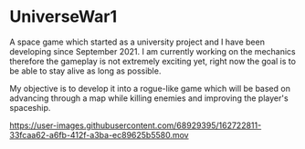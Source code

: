 # UniverseWar1
A space game which started as a university project and I have been developing since September 2021.
I am currently working on the mechanics therefore the gameplay is not extremely exciting yet, right now the goal is to be able to stay alive as long as possible. 

My objective is to develop it into a rogue-like game which will be based on advancing through a map while killing enemies and improving the player's spaceship.

https://user-images.githubusercontent.com/68929395/162722811-33fcaa62-a6fb-412f-a3ba-ec89625b5580.mov

